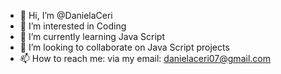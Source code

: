 - 👋 Hi, I’m @DanielaCeri
- 👀 I’m interested in Coding
- 🌱 I’m currently learning Java Script
- 💞️ I’m looking to collaborate on Java Script projects
- 📫 How to reach me: via my email: danielaceri07@gmail.com

<!---
DanielaCeri/DanielaCeri is a ✨ special ✨ repository because its `README.md` (this file) appears on your GitHub profile.
You can click the Preview link to take a look at your changes.
--->
